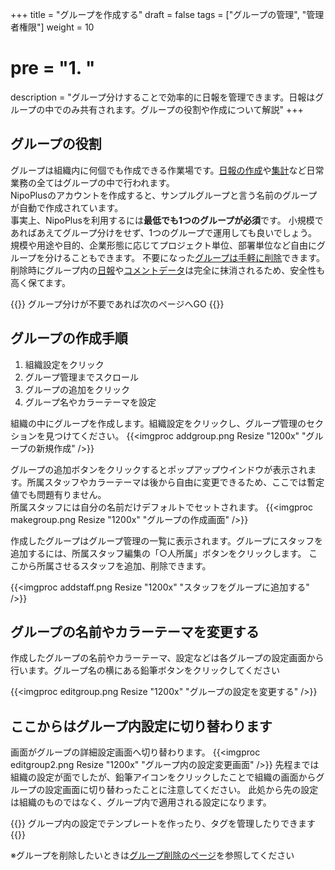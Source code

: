 +++
title = "グループを作成する"
draft = false
tags = ["グループの管理", "管理者権限"]
weight = 10
# pre = "<b>1. </b>"
description = "グループ分けすることで効率的に日報を管理できます。日報はグループの中でのみ共有されます。グループの役割や作成について解説"
+++

## グループの役割

グループは組織内に何個でも作成できる作業場です。[日報の作成](/report/write/)や[集計](/report/totalling/)など日常業務の全てはグループの中で行われます。  
NipoPlusのアカウントを作成すると、サンプルグループと言う名前のグループが自動で作成されています。  
事実上、NipoPlusを利用するには**最低でも1つのグループが必須**です。
小規模であればあえてグループ分けをせず、1つのグループで運用しても良いでしょう。
規模や用途や目的、企業形態に応じてプロジェクト単位、部署単位など自由にグループを分けることもできます。
不要になった[グループは手軽に削除](/remove/group/)できます。削除時にグループ内の[日報](/report/read/list/)や[コメントデータ](/report/read/comment/)は完全に抹消されるため、安全性も高く保てます。

{{<alice pos="right" icon="ok">}}
グループ分けが不要であれば次のページへGO
{{</alice>}}

## グループの作成手順

1. 組織設定をクリック
1. グループ管理までスクロール
1. グループの追加をクリック
1. グループ名やカラーテーマを設定

組織の中にグループを作成します。組織設定をクリックし、グループ管理のセクションを見つけてください。
{{<imgproc addgroup.png Resize "1200x" "グループの新規作成" />}}

グループの追加ボタンをクリックするとポップアップウインドウが表示されます。所属スタッフやカラーテーマは後から自由に変更できるため、ここでは暫定値でも問題有りません。  
所属スタッフには自分の名前だけデフォルトでセットされます。
{{<imgproc makegroup.png Resize "1200x" "グループの作成画面" />}}

作成したグループはグループ管理の一覧に表示されます。グループにスタッフを追加するには、所属スタッフ編集の「○人所属」ボタンをクリックします。
ここから所属させるスタッフを追加、削除できます。

{{<imgproc addstaff.png Resize "1200x" "スタッフをグループに追加する" />}}

## グループの名前やカラーテーマを変更する

作成したグループの名前やカラーテーマ、設定などは各グループの設定画面から行います。グループ名の横にある鉛筆ボタンをクリックしてください

{{<imgproc editgroup.png Resize "1200x" "グループの設定を変更する" />}}

## ここからはグループ内設定に切り替わります

画面がグループの詳細設定画面へ切り替わります。
{{<imgproc editgroup2.png Resize "1200x" "グループ内の設定変更画面" />}}
先程までは組織の設定が面でしたが、鉛筆アイコンをクリックしたことで組織の画面からグループの設定画面に切り替わったことに注意してください。
此処から先の設定は組織のものではなく、グループ内で適用される設定になります。

{{<alice pos="right" icon="here">}}
グループ内の設定でテンプレートを作ったり、タグを管理したりできます
{{</alice>}}

※グループを削除したいときは[グループ削除のページ](/remove/group/)を参照してください
